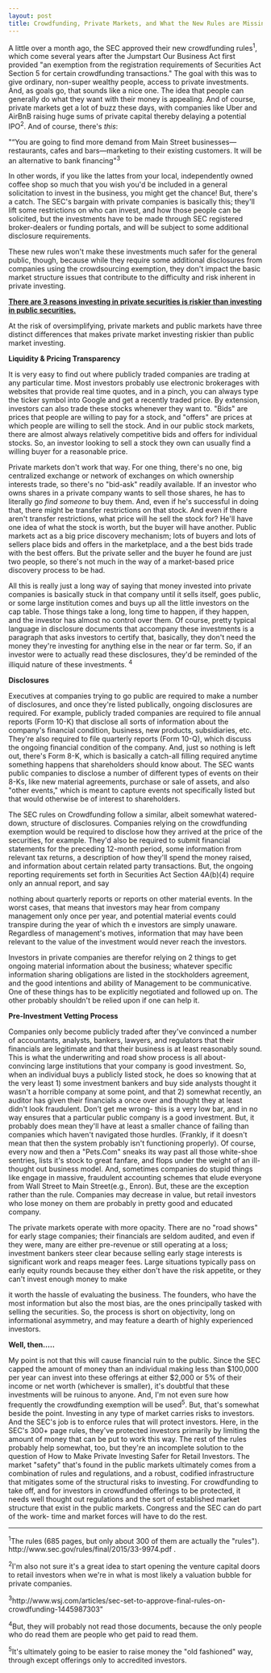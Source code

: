 ```yaml
---
layout: post
title: Crowdfunding, Private Markets, and What the New Rules are Missing
---
```

<p>A little over a month ago, the SEC approved their new crowdfunding rules<sup>1</sup>, which come several years after
 the Jumpstart Our Business Act first provided "an exemption from the registration requirements of Securities Act Section
  5 for certain crowdfunding transactions."  The goal with this was to give ordinary, non-super wealthy people, access to
  private investments.  And, as goals go, that sounds like a nice one. The idea that people can generally do what they want
   with their money is appealing. And of course, private markets get a lot of buzz these days, with companies like Uber and
    AirBnB raising huge sums of private capital thereby delaying a potential IPO<sup>2</sup>. And of course,
    there's <I>this</i>:</p>

<p>"“You are going to find more demand from Main Street businesses—restaurants, cafes and bars—marketing to their
existing customers. It will be an alternative to bank financing"<sup>3</sup></p>


<p>In other words, if you like the lattes from your local, independently owned coffee shop so much that you wish you'd
 be included in a general solicitation to invest in the business, you might get the chance! But, there's a catch. The
  SEC's bargain with private companies is basically this; they'll lift some restrictions on who can invest, and how
  those people can be solicited, but the investments have to be made through SEC registered broker-dealers or funding
  portals, and will be subject to some additional disclosure requirements.  </p>


<p>These new rules won't make these investments much safer for the general public, though, because while they require
some additional disclosures from companies using the crowdsourcing exemption, they don't impact the basic market structure
 issues that contribute to the difficulty and risk inherent in private investing. </p>



<p><strong><ins>There are 3 reasons investing in private securities is riskier than investing in
public securities.  </ins></strong></p>


<p>At the risk of oversimplifying, private markets and public markets have three distinct differences that makes private
market investing riskier than public market investing.  </p>


<p><strong> Liquidity & Pricing Transparency </strong></p>

<p>It is very easy to find out where publicly traded companies are trading at any particular time. Most investors probably
use electronic brokerages with websites that provide real time quotes, and in a pinch, you can always type the ticker symbol
into Google and get a recently traded price. By extension, investors can also trade these stocks whenever they want to.
 "Bids" are prices that people are willing to pay for a stock, and "offers" are prices at which people are willing to sell
 the stock. And in our public stock markets, there are almost always relatively competitive bids and offers for individual
 stocks.  So, an investor looking to sell a stock they own can usually find a willing buyer for a reasonable price. </p>


<p>Private markets don't work that way. For one thing, there's no one, big centralized exchange or network of exchanges on
which ownership interests trade, so there's no "bid-ask" readily available. If an investor who owns shares in a private company
 wants to sell those shares, he has to literally go <I>find someone</i> to buy them.  And, even if he's successful in doing
 that, there might be transfer restrictions on that stock. And even if there aren't transfer restrictions, what price will he
  sell the stock for? He'll have one idea of what the stock is worth, but the buyer will have another. Public markets act as
  a big price discovery mechanism; lots of buyers and lots of sellers place bids and offers in the marketplace, and a the best
   bids trade with the best offers. But the private seller and the buyer he found are just two people, so there's not much in
    the way of a market-based price discovery process to be had. </p>


<p>All this is really just a long way of saying that money invested into private companies is basically stuck in that company
 until it sells itself, goes public, or some large institution comes and buys up all the little investors on the cap table.
 Those things take a long, long time to happen, if they happen, and the investor has almost no control over them. Of course,
 pretty typical language in disclosure documents that accompany these investments is a paragraph that asks investors to certify
 that, basically, they don't need the money they're investing for anything else in the near or far term. So, if an investor were
 to actually read these disclosures, they'd be reminded of the illiquid nature of these investments. <sup>4</sup></p>


<p><strong>Disclosures</strong></p>

<p>Executives at companies trying to go public are required to make a number of disclosures, and once they're listed publically,
ongoing disclosures are required. For example, publicly traded companies are required to file annual reports (Form 10-K) that
disclose all sorts of information about the company's financial condition, business, new products, subsidiaries, etc.  They're
also required to file quarterly reports (Form 10-Q), which discuss the ongoing financial condition of the company.  And, just
 so nothing is left out, there's Form 8-K, which is basically a catch-all filling required anytime something happens that
  shareholders should know about.  The SEC wants public companies to disclose a number of different types of events on their
   8-Ks, like new material agreements, purchase or sale of assets, and also "other events," which is meant to capture events
    not specifically listed but that would otherwise be of interest to shareholders.</p>


<p>The SEC rules on Crowdfunding follow a similar, albeit somewhat watered-down, structure of disclosures. Companies relying
on the crowdfunding exemption would be required to disclose how they arrived at the price of the securities, for example.
 They'd also be required to submit financial statements for the preceding 12-month period, some information from relevant
 tax returns, a description of how they'll spend the money raised, and information about certain related party transactions.
  But, the ongoing reporting requirements set forth in Securities Act Section 4A(b)(4) require only an annual report, and say

  nothing about quarterly reports or reports on other material events. In the worst cases, that means that investors may hear
   from company management only once per year, and potential material events could transpire during the year of which th
   e investors are simply unaware. Regardless of management's motives, information that may have been relevant to the value
   of the investment would never reach the investors.  </p>


<p>Investors in private companies are therefor relying on 2 things to get ongoing material information about the business;
whatever specific information sharing obligations are listed in the stockholders agreement, and the good intentions and
ability of Management to be communicative. One of these things has to be explicitly negotiated and followed up on. The
other probably shouldn't be relied upon if one can help it. </p>



<p><strong>Pre-Investment Vetting Process</strong></p>


<p>Companies only become publicly traded after they've convinced a number of accountants, analysts, bankers, lawyers, and
regulators that their financials are legitimate and that their business is at least reasonably sound. This is what the
underwriting and road show process is all about- convincing large institutions that your company is good investment. So,
when an individual buys a publicly listed stock, he does so knowing that at the very least 1) some investment bankers and
buy side analysts thought it wasn't a horrible company at some point, and that 2) somewhat recently, an auditor has given
 their financials a once over and thought they at least didn't look fraudulent. Don't get me wrong- this is a very low bar,
 and in no way ensures that a particular public company is a good investment. But, it probably does mean they'll have at
 least a smaller chance of failing than companies which haven't navigated those hurdles. (Frankly, if it doesn't mean that
  then the system probably isn't functioning properly).  Of course, every now and then a "Pets.Com" sneaks its way past
  all those white-shoe sentries, lists it's stock to great fanfare, and flops under the weight of an ill-thought out business
  model.  And, sometimes companies do stupid things like engage in massive, fraudulent accounting schemes that elude everyone
  from Wall Street to Main Street(e.g., Enron).  But, these are the exception rather than the rule. Companies may decrease in
   value, but retail investors who lose money on them are probably in pretty good and educated company.  </p>


<p>The private markets operate with more opacity.  There are no "road shows" for early stage companies; their financials
are seldom audited, and even if they were, many are either pre-revenue or still operating at a loss; investment bankers
 steer clear because selling early stage interests is significant work and reaps meager fees.  Large situations typically
 pass on early equity rounds because they either don't have the risk appetite, or they can't invest enough money to make

 it worth the hassle of evaluating the business. The founders, who have the most information but also the most bias, are
 the ones principally tasked with selling the securities. So, the process is short on objectivity, long on informational
  asymmetry, and may feature a dearth of highly  experienced investors.</p>



<p><strong>Well, then….. </strong></p>


<p>My point is not that this will cause financial ruin to the public. Since the SEC capped the amount of money than an
individual making less than $100,000 per year can invest into these offerings at either $2,000 or 5% of their income or
net worth (whichever is smaller), it's doubtful that these investments will be ruinous to anyone.  And, I'm not even sure
 how frequently the crowdfunding exemption will be used<sup>5</sup>.  But, that's somewhat beside the point. Investing in
  any type of market carries risks to investors. And the SEC's job is to enforce rules that will protect investors.  Here,
   in the SEC's 300+ page rules, they've protected investors primarily by limiting the amount of money that can be put to
    work this way. The rest of the rules probably help somewhat, too, but they're an incomplete solution to the question of
    How to Make Private Investing Safer for Retail Investors. The market "safety" that's found in the public markets ultimately
    comes from a combination of rules and regulations, and a robust, codified infrastructure that mitigates some of the
    structural risks to investing. For crowdfunding to take off, and for investors in crowdfunded offerings to be protected,
     it needs well thought out regulations and the sort of established market structure that exist in the public markets.
      Congress and the SEC can do part of the work- time and market forces will have to do the rest.  </p>

<hr>


<p><sup>1</sup>The rules (685 pages, but only about 300 of them are actually the "rules"). http://www.sec.gov/rules/final/2015/33-9974.pdf . </p>



<p><sup>2</sup>I'm also not sure it's a great idea to start opening the venture capital doors to retail investors when
we're in what is most likely a valuation bubble for private companies.   </P>

<p><sup>3</sup>http://www.wsj.com/articles/sec-set-to-approve-final-rules-on-crowdfunding-1445987303"</P>

<p><sup>4</sup>But, they will probably not read those documents, because the only people who do read them are people who get paid to read them.</P>

<p><sup>5</sup>It's ultimately going to be easier to raise money the "old fashioned" way, through except offerings only to accredited investors.  </P>
